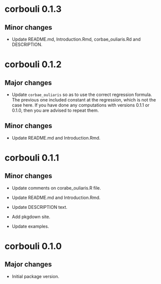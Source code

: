 # corbouli 0.1.3

## Minor changes

- Update README.md, Introduction.Rmd, corbae_ouliaris.Rd and DESCRIPTION.

# corbouli 0.1.2

## Major changes

- Update `corbae_ouliaris` so as to use the correct regression formula. The
previous one included constant at the regression, which is not the case here.
If you have done any computations with versions 0.1.1 or 0.1.0, then you are
advised to repeat them.

## Minor changes

- Update README.md and Introduction.Rmd.

# corbouli 0.1.1

## Minor changes

- Update comments on corabe_ouliaris.R file.

- Update README.md and Introduction.Rmd.

- Update DESCRIPTION text.

- Add pkgdown site.

- Update examples.

# corbouli 0.1.0

## Major changes

- Initial package version.
